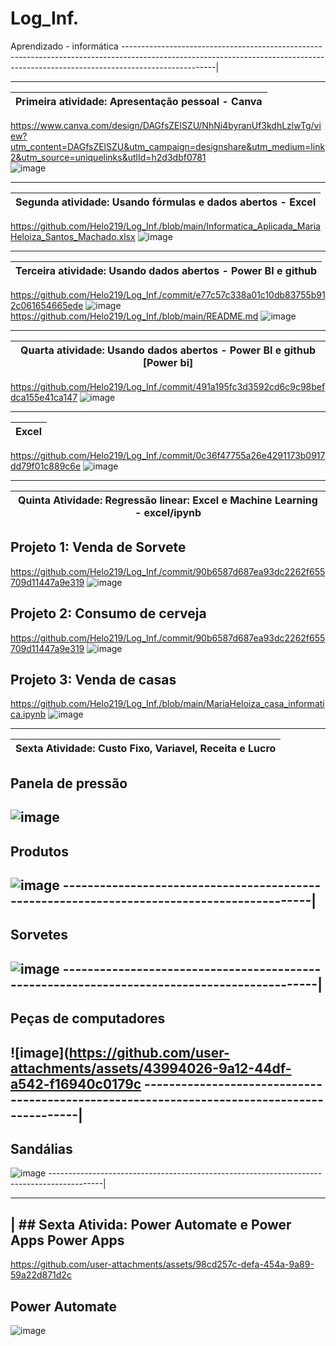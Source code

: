# Log_Inf.
Aprendizado -  informática
-----------------------------------------------------------------------------------------------------------------------------------------------------------------------------------|

------------------------------------------------------
| Primeira atividade: Apresentação pessoal - Canva
------------------------------------------------------|
https://www.canva.com/design/DAGfsZElSZU/NhNi4byranUf3kdhLzlwTg/view?utm_content=DAGfsZElSZU&utm_campaign=designshare&utm_medium=link2&utm_source=uniquelinks&utlId=h2d3dbf0781    
![image](https://github.com/user-attachments/assets/0258b560-4602-42a2-b98e-b2be4f900134)                                                                                          

---------------------------------------------------------------
| Segunda atividade: Usando fórmulas e dados abertos - Excel 
---------------------------------------------------------------|
https://github.com/Helo219/Log_Inf./blob/main/Informatica_Aplicada_MariaHeloiza_Santos_Machado.xlsx
![image](https://github.com/user-attachments/assets/03d20508-236f-4aae-a44d-2f85464682b1)

-------------------------------------------------------------------
| Terceira atividade: Usando dados abertos - Power BI e github    
-------------------------------------------------------------------|
https://github.com/Helo219/Log_Inf./commit/e77c57c338a01c10db83755b912c061654665ede
![image](https://github.com/user-attachments/assets/e942ed55-7f38-40ac-8902-c4324ce6efb9)
https://github.com/Helo219/Log_Inf./blob/main/README.md
![image](https://github.com/user-attachments/assets/bae131ee-b627-4e28-a064-019afa6112fb)

------------------------------------------------------------------------
| Quarta atividade: Usando dados abertos - Power BI e github [Power bi]
------------------------------------------------------------------------|
https://github.com/Helo219/Log_Inf./commit/491a195fc3d3592cd6c9c98befdca155e41ca147
![image](https://github.com/user-attachments/assets/483caada-b590-474f-ab71-0a6c7ac31e77)

---------
| Excel
-----------|
https://github.com/Helo219/Log_Inf./commit/0c36f47755a26e4291173b0917dd79f01c889c6e
![image](https://github.com/user-attachments/assets/043854b5-5b72-4c94-8631-c6438f110bf9)

----------------------------------------------------------------------------------
| Quinta Atividade: Regressão linear: Excel e Machine Learning - excel/ipynb
----------------------------------------------------------------------------------|
## Projeto 1: Venda de Sorvete
https://github.com/Helo219/Log_Inf./commit/90b6587d687ea93dc2262f655709d11447a9e319
![image](https://github.com/user-attachments/assets/96641c48-5936-4626-b982-49ce4103e72a)

## Projeto 2: Consumo de cerveja
https://github.com/Helo219/Log_Inf./commit/90b6587d687ea93dc2262f655709d11447a9e319
![image](https://github.com/user-attachments/assets/f11914e2-c97a-4865-a42f-86734fb7398b)

## Projeto 3: Venda de casas
https://github.com/Helo219/Log_Inf./blob/main/MariaHeloiza_casa_informatica.ipynb
![image](https://github.com/user-attachments/assets/7a27240c-ccf7-4bb2-81e0-ba9e3fe96d52)

---------------------------------------------------------
| Sexta Atividade: Custo Fixo, Variavel, Receita e Lucro
---------------------------------------------------------|
## Panela de pressão
![image](https://github.com/user-attachments/assets/30c5f6ef-2028-456b-989d-c64bf52a5cfd)
-------------------------------------------------------------------------------------------
## Produtos
![image](https://github.com/user-attachments/assets/d380cd3f-603b-4cb5-a165-856e5d7d9d61)
-------------------------------------------------------------------------------------------|
-------------------------------------------------------------------------------------------
## Sorvetes
![image](https://github.com/user-attachments/assets/e859d958-f0b2-4b8a-a94c-c9cd954a6b0a)
--------------------------------------------------------------------------------------------|
--------------------------------------------------------------------------------------------
## Peças de computadores
![image](https://github.com/user-attachments/assets/43994026-9a12-44df-a542-f16940c0179c
-------------------------------------------------------------------------------------------|
-------------------------------------------------------------------------------------------
## Sandálias
![image](https://github.com/user-attachments/assets/98c11f89-4273-4888-9436-66d8a151d17a)
-------------------------------------------------------------------------------------------|

----------------------------------------------
| ## Sexta Ativida: Power Automate e Power Apps
Power Apps
------------------------------------------------

https://github.com/user-attachments/assets/98cd257c-defa-454a-9a89-59a22d871d2c

## Power Automate

![image](https://github.com/user-attachments/assets/767ba1d3-a501-4257-8430-075122c12ed4)




